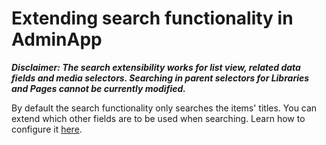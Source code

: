 # Extending search functionality in AdminApp

***Disclaimer: The search extensibility works for list view, related data fields and media selectors. Searching in parent selectors for Libraries and Pages cannot be currently modified.***

By default the search functionality only searches the items' titles. You can extend which other fields are to be used when searching. Learn how to configure it [here](https://www.progress.com/documentation/sitefinity-cms/backend-interface-settings).
